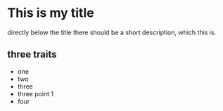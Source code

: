 # This is my title

directly below the title there should be a short description, which this is.

## three traits

* one
* two
* three
 * three point 1
* four